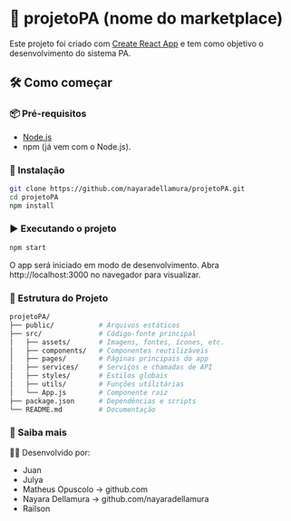 # 🚀 projetoPA (nome do marketplace)

Este projeto foi criado com [Create React App](https://github.com/facebook/create-react-app) e tem como objetivo o desenvolvimento do sistema PA.


## 🛠️ Como começar

### 📦 Pré-requisitos

- [Node.js](https://nodejs.org)
- npm (já vem com o Node.js).
  
### 🔧 Instalação

```bash
git clone https://github.com/nayaradellamura/projetoPA.git
cd projetoPA
npm install
```

### ▶️ Executando o projeto
```bash
npm start
```
O app será iniciado em modo de desenvolvimento.
Abra http://localhost:3000 no navegador para visualizar.

### 📂 Estrutura do Projeto
```bash
projetoPA/
├── public/           # Arquivos estáticos
├── src/              # Código-fonte principal
│   ├── assets/       # Imagens, fontes, ícones, etc.
│   ├── components/   # Componentes reutilizáveis
│   ├── pages/        # Páginas principais do app
│   ├── services/     # Serviços e chamadas de API
│   ├── styles/       # Estilos globais
│   ├── utils/        # Funções utilitárias
│   └── App.js        # Componente raiz
├── package.json      # Dependências e scripts
└── README.md         # Documentação
```


### 📘 Saiba mais
🧑‍💻 Desenvolvido por:
- Juan
- Julya
- Matheus Opuscolo -> github.com
- Nayara Dellamura ->
github.com/nayaradellamura
- Railson


